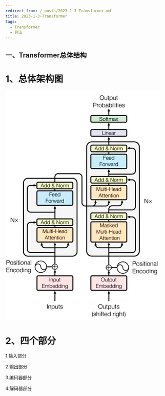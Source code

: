 ```yaml
---
redirect_from: /_posts/2023-1-3-Transformer.md
title: 2023-1-3-Transformer
tags: 
  - Transformer
  - 算法
---
```


## 一、Transformer总体结构

# 1、总体架构图

![transformer](https://raw.githubusercontent.com/muzilyd/blog-image/main/Transformer/transformer.png)

# 2、四个部分

1.输入部分

2.输出部分

3.编码器部分

4.解码器部分
